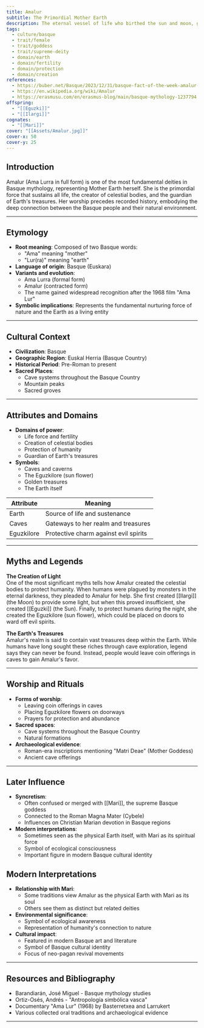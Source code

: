 ```yaml
---
title: Amalur
subtitle: The Primordial Mother Earth
description: The eternal vessel of life who birthed the sun and moon, guardian of Earth's treasures and protector of the Basque people
tags:
  - culture/basque
  - trait/female
  - trait/goddess
  - trait/supreme-deity
  - domain/earth
  - domain/fertility
  - domain/protection
  - domain/creation
references:
  - https://buber.net/Basque/2023/12/31/basque-fact-of-the-week-amalur-mother-earth/
  - https://en.wikipedia.org/wiki/Amalur
  - https://erasmusu.com/en/erasmus-blog/main/basque-mythology-1237794
offspring:
  - "[[Eguzki]]"
  - "[[Ilargi]]"
cognates:
  - "[[Mari]]"
cover: "[[Assets/Amalur.jpg]]"
cover-x: 50
cover-y: 25
---
```

##  Introduction
Amalur (Ama Lurra in full form) is one of the most fundamental deities in Basque mythology, representing Mother Earth herself. She is the primordial force that sustains all life, the creator of celestial bodies, and the guardian of Earth's treasures. Her worship precedes recorded history, embodying the deep connection between the Basque people and their natural environment.

---

## Etymology

- **Root meaning**: Composed of two Basque words:
  - "Ama" meaning "mother"
  - "Lur(ra)" meaning "earth"
- **Language of origin**: Basque (Euskara)
- **Variants and evolution**: 
  - Ama Lurra (formal form)
  - Amalur (contracted form)
  - The name gained widespread recognition after the 1968 film "Ama Lur"
- **Symbolic implications**: Represents the fundamental nurturing force of nature and the Earth as a living entity

---

##  Cultural Context

- **Civilization**: Basque
- **Geographic Region**: Euskal Herria (Basque Country)
- **Historical Period**: Pre-Roman to present
- **Sacred Places**:
  - Cave systems throughout the Basque Country
  - Mountain peaks
  - Sacred groves

---

## Attributes and Domains

- **Domains of power**: 
  - Life force and fertility
  - Creation of celestial bodies
  - Protection of humanity
  - Guardian of Earth's treasures
- **Symbols**: 
  - Caves and caverns
  - The Eguzkilore (sun flower)
  - Golden treasures
  - The Earth itself

| Attribute | Meaning |
|-----------|----------|
| Earth | Source of life and sustenance |
| Caves | Gateways to her realm and treasures |
| Eguzkilore | Protective charm against evil spirits |

---

## Myths and Legends

**The Creation of Light**  
One of the most significant myths tells how Amalur created the celestial bodies to protect humanity. When humans were plagued by monsters in the eternal darkness, they pleaded to Amalur for help. She first created [[Ilargi]] (the Moon) to provide some light, but when this proved insufficient, she created [[Eguzki]] (the Sun). Finally, to protect humans during the night, she created the Eguzkilore (sun flower), which could be placed on doors to ward off evil spirits.

**The Earth's Treasures**  
Amalur's realm is said to contain vast treasures deep within the Earth. While humans have long sought these riches through cave exploration, legend says they can never be found. Instead, people would leave coin offerings in caves to gain Amalur's favor.

---

## Worship and Rituals

- **Forms of worship**: 
  - Leaving coin offerings in caves
  - Placing Eguzkilore flowers on doorways
  - Prayers for protection and abundance
- **Sacred spaces**: 
  - Cave systems throughout the Basque Country
  - Natural formations
- **Archaeological evidence**: 
  - Roman-era inscriptions mentioning "Matri Deae" (Mother Goddess)
  - Ancient cave offerings

---

## Later Influence

- **Syncretism**: 
  - Often confused or merged with [[Mari]], the supreme Basque goddess
  - Connected to the Roman Magna Mater (Cybele)
  - Influences on Christian Marian devotion in Basque regions
- **Modern interpretations**: 
  - Sometimes seen as the physical Earth itself, with Mari as its spiritual force
  - Symbol of ecological consciousness
  - Important figure in modern Basque cultural identity

## Modern Interpretations

- **Relationship with Mari**: 
  - Some traditions view Amalur as the physical Earth with Mari as its soul
  - Others see them as distinct but related deities
- **Environmental significance**: 
  - Symbol of ecological awareness
  - Representation of humanity's connection to nature
- **Cultural impact**: 
  - Featured in modern Basque art and literature
  - Symbol of Basque cultural identity
  - Focus of neo-pagan revival movements

---

## Resources and Bibliography

- Barandiarán, José Miguel - Basque mythology studies
- Ortiz-Osés, Andrés - "Antropología simbólica vasca"
- Documentary "Ama Lur" (1968) by Basterretxea and Larrukert
- Various collected oral traditions and archaeological evidence

---
